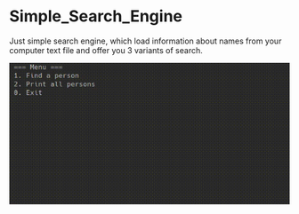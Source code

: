 # Simple_Search_Engine
Just simple search engine, which load information about names from your computer text file and offer you 3 variants of search.

![](demonstration.gif)
